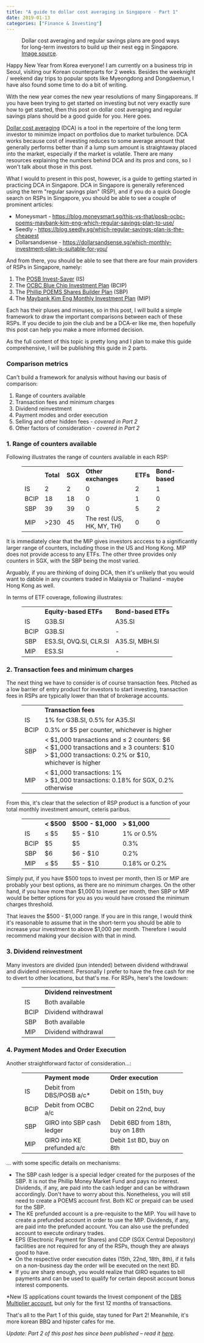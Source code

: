 ```yaml
---
title: "A guide to dollar cost averaging in Singapore - Part 1"
date: 2019-01-13
categories: ["Finance & Investing"]
---
```


<!-- wp:image -->
<figure class="wp-block-image"><img src="https://www.sgmoneymatters.com/wp-content/uploads/2017/02/collect-passive-income.jpg" alt=""/><figcaption>Dollar cost averaging and regular savings plans are good ways for long-term investors to build up their nest egg in Singapore. <a href="https://www.sgmoneymatters.com/wp-content/uploads/2017/02/collect-passive-income.jpg">Image&nbsp;source</a>.</figcaption></figure>
<!-- /wp:image -->

<!-- wp:paragraph -->
<p>Happy New Year from Korea everyone! I am currently on a business trip in Seoul, visiting our Korean counterparts for 2 weeks. Besides the weeknight / weekend day trips to popular spots like Myeongdong and Dongdaemun, I have also found some time to do a bit of writing.</p>
<!-- /wp:paragraph -->

<!-- wp:paragraph -->
<p>With the new year comes the new year resolutions of many Singaporeans. If you have been trying to get started on investing but not very exactly sure how to get started, then this post on dollar cost averaging and regular savings plans should be a good guide for you. Here goes.</p>
<!-- /wp:paragraph -->

<!-- wp:paragraph -->
<p><a href="https://www.investopedia.com/terms/d/dollarcostaveraging.asp">Dollar cost averaging</a>&nbsp;(DCA) is a tool in the repertoire of the long term investor to minimize impact on portfolios due to market turbulence. DCA works because cost of investing reduces to some average amount that generally performs better than if a lump sum amount is straightaway placed into the market, especially if the market is volatile. There are many resources explaining the numbers behind DCA and its pros and cons, so I won't talk about those in this post.</p>
<!-- /wp:paragraph -->

<!-- wp:paragraph -->
<p>What I would to present in this post, however, is a guide to getting started in practicing DCA in Singapore. DCA in Singapore is generally referenced using the term "regular savings plan" (RSP), and if you do a quick Google search on RSPs in Singapore, you should be able to see a couple of prominent articles:</p>
<!-- /wp:paragraph -->

<!-- wp:list -->
<ul><li>Moneysmart -&nbsp;<a href="https://blog.moneysmart.sg/this-vs-that/posb-ocbc-poems-maybank-kim-eng-which-regular-savings-plan-to-use/">https://blog.moneysmart.sg/this-vs-that/posb-ocbc-poems-maybank-kim-eng-which-regular-savings-plan-to-use/</a></li><li>Seedly -&nbsp;<a href="https://blog.seedly.sg/which-regular-savings-plan-is-the-cheapest/">https://blog.seedly.sg/which-regular-savings-plan-is-the-cheapest</a></li><li>Dollarsandsense -&nbsp;<a href="https://dollarsandsense.sg/which-monthly-investment-plan-is-suitable-for-you/">https://dollarsandsense.sg/which-monthly-investment-plan-is-suitable-for-you/</a></li></ul>
<!-- /wp:list -->

<!-- wp:paragraph -->
<p>And from there, you should be able to see that there are four main providers of RSPs in Singapore, namely:</p>
<!-- /wp:paragraph -->

<!-- wp:list {"ordered":true} -->
<ol><li>The&nbsp;<a href="https://www.posb.com.sg/personal/investments/investing-in-funds/invest-saver">POSB Invest-Saver</a>&nbsp;(IS)</li><li>The&nbsp;<a href="https://www.ocbc.com/personal-banking/investments/bluechip.html">OCBC Blue Chip Investment Plan</a>&nbsp;(BCIP)</li><li>The&nbsp;<a href="https://www.poems.com.sg/rsp/">Phillip POEMS Shares Builder Plan</a>&nbsp;(SBP)</li><li>The&nbsp;<a href="https://www.maybank-ke.com.sg/latest-offerings/listing/sgd0-commission-with-monthly-investment-plan/">Maybank Kim Eng Monthly Investment Plan</a>&nbsp;(MIP)</li></ol>
<!-- /wp:list -->

<!-- wp:paragraph -->
<p>Each has their pluses and minuses, so in this post, I will build a simple framework to draw the important comparisons between each of these RSPs. If you decide to join the club and be a DCA-er like me, then hopefully this post can help you make a more informed decision.</p>
<!-- /wp:paragraph -->

<!-- wp:paragraph -->
<p>As the full content of this topic is pretty long and I plan to make this guide comprehensive, I will be publishing this guide in 2 parts.</p>
<!-- /wp:paragraph -->

<!-- wp:heading {"level":3} -->
<h3>Comparison metrics</h3>
<!-- /wp:heading -->

<!-- wp:paragraph -->
<p>Can't build a framework for analysis without having our basis of comparison:</p>
<!-- /wp:paragraph -->

<!-- wp:list {"ordered":true} -->
<ol><li>Range of counters available</li><li>Transaction fees and minimum charges</li><li>Dividend reinvestment</li><li>Payment modes and order execution</li><li>Selling and other hidden fees - <em>covered in Part 2</em></li><li>Other factors of consideration - <em>covered in Part 2</em></li></ol>
<!-- /wp:list -->

<!-- wp:heading {"level":3} -->
<h3>1. Range of counters available</h3>
<!-- /wp:heading -->

<!-- wp:paragraph -->
<p>Following illustrates the range of counters available in each RSP:<br></p>
<!-- /wp:paragraph -->

<!-- wp:table {"className":"is-style-regular"} -->
<figure class="wp-block-table is-style-regular"><table><tbody><tr><td></td><td><strong>Total</strong></td><td><strong>SGX</strong></td><td><strong>Other exchanges</strong></td><td><strong>ETFs</strong></td><td><strong>Bond-based</strong></td></tr><tr><td>IS</td><td>2</td><td>2</td><td>0</td><td>2</td><td>1</td></tr><tr><td>BCIP</td><td>18</td><td>18</td><td>0</td><td>1</td><td>0</td></tr><tr><td>SBP</td><td>39</td><td>39</td><td>0</td><td>5</td><td>2</td></tr><tr><td>MIP</td><td>&gt;230</td><td>45</td><td>The rest (US, HK, MY, TH)</td><td>0</td><td>0</td></tr></tbody></table></figure>
<!-- /wp:table -->

<!-- wp:paragraph -->
<p>It is immediately clear that the MIP gives investors acccess to a significantly larger range of counters, including those in the US and Hong Kong. MIP does not provide access to any ETFs. The other three provides only counters in SGX, with the SBP being the most varied.</p>
<!-- /wp:paragraph -->

<!-- wp:paragraph -->
<p>Arguably, if you are thinking of doing DCA, then it's unlikely that you would want to dabble in any counters traded in Malaysia or Thailand - maybe Hong Kong as well.</p>
<!-- /wp:paragraph -->

<!-- wp:paragraph -->
<p>In terms of ETF coverage, following illustrates:</p>
<!-- /wp:paragraph -->

<!-- wp:table -->
<figure class="wp-block-table"><table><tbody><tr><td></td><td><strong>Equity-based ETFs</strong></td><td><strong>Bond-based ETFs</strong></td></tr><tr><td>IS</td><td>G3B.SI</td><td>A35.SI</td></tr><tr><td>BCIP</td><td>G3B.SI</td><td>-</td></tr><tr><td>SBP</td><td>ES3.SI, OVQ.SI, CLR.SI</td><td>A35.SI, MBH.SI</td></tr><tr><td>MIP</td><td>ES3.SI</td><td>-</td></tr></tbody></table></figure>
<!-- /wp:table -->

<!-- wp:heading {"level":3} -->
<h3>2. Transaction fees and minimum charges</h3>
<!-- /wp:heading -->

<!-- wp:paragraph -->
<p>The next thing we have to consider is of course transaction fees. Pitched as a low barrier of entry product for investors to start investing, transaction fees in RSPs are typically lower than that of brokerage accounts.</p>
<!-- /wp:paragraph -->

<!-- wp:table {"className":"is-style-regular"} -->
<figure class="wp-block-table is-style-regular"><table><tbody><tr><td></td><td><strong>Transaction fees</strong></td></tr><tr><td>IS</td><td>1% for G3B.SI, 0.5% for A35.SI</td></tr><tr><td>BCIP</td><td>0.3% or $5 per counter, whichever is higher</td></tr><tr><td>SBP</td><td>&lt; $1,000 transactions and  ≤ 2 counters: $6<br>&lt; $1,000 transactions and  ≥ 3 counters: $10<br>&gt; $1,000 transactions: 0.2% or $10, whichever is higher</td></tr><tr><td>MIP</td><td>&lt; $1,000 transactions: 1%<br>&gt; $1,000 transactions: 0.18% for SGX, 0.2% otherwise</td></tr></tbody></table></figure>
<!-- /wp:table -->

<!-- wp:paragraph -->
<p>From this, it's clear that the selection of RSP product is a function of your total monthly investment amount, ceteris paribus. </p>
<!-- /wp:paragraph -->

<!-- wp:table -->
<figure class="wp-block-table"><table><tbody><tr><td></td><td><strong>&lt; $500</strong></td><td><strong>$500 - $1,000</strong></td><td><strong>&gt; $1,000</strong></td></tr><tr><td>IS</td><td> ≤ $5</td><td>$5 - $10</td><td>1% or 0.5%</td></tr><tr><td>BCIP</td><td>$5</td><td>$5</td><td> 0.3%</td></tr><tr><td>SBP</td><td>$6</td><td>$6 - $10</td><td>0.2%</td></tr><tr><td>MIP</td><td> ≤ $5</td><td>$5 - $10</td><td>0.18% or 0.2%</td></tr></tbody></table></figure>
<!-- /wp:table -->

<!-- wp:paragraph -->
<p>Simply put, if you have $500 tops to invest per month, then IS or MIP are probably your best options, as there are no minimum charges. On the other hand, if you have more than $1,000 to invest per month, then SBP or MIP would be better options for you as you would have crossed the minimum charges threshold.</p>
<!-- /wp:paragraph -->

<!-- wp:paragraph -->
<p>That leaves the $500 - $1,000 range. If you are in this range, I would think it's reasonable to assume that in the short-term you should be able to increase your investment to above $1,000 per month. Therefore I would recommend making your decision with that in mind.</p>
<!-- /wp:paragraph -->

<!-- wp:heading {"level":3} -->
<h3>3. Dividend reinvestment</h3>
<!-- /wp:heading -->

<!-- wp:paragraph -->
<p>Many investors are divided (pun intended) between dividend withdrawal and dividend reinvestment. Personally I prefer to have the free cash for me to divert to other locations, but that's me. For RSPs, here's the lowdown:</p>
<!-- /wp:paragraph -->

<!-- wp:table -->
<figure class="wp-block-table"><table><tbody><tr><td></td><td><strong>Dividend reinvestment</strong></td></tr><tr><td>IS</td><td>Both available</td></tr><tr><td>BCIP</td><td>Dividend withdrawal</td></tr><tr><td>SBP</td><td>Both available</td></tr><tr><td>MIP</td><td>Dividend withdrawal </td></tr></tbody></table></figure>
<!-- /wp:table -->

<!-- wp:heading {"level":3} -->
<h3>4. Payment Modes and Order Execution</h3>
<!-- /wp:heading -->

<!-- wp:paragraph -->
<p>Another straightforward factor of consideration...:</p>
<!-- /wp:paragraph -->

<!-- wp:table -->
<figure class="wp-block-table"><table><tbody><tr><td></td><td><strong>Payment mode</strong></td><td><strong>Order execution</strong></td></tr><tr><td>IS</td><td>Debit from DBS/POSB a/c*</td><td>Debit on 15th, buy</td></tr><tr><td>BCIP</td><td>Debit from OCBC a/c</td><td>Debit on 22nd, buy</td></tr><tr><td>SBP</td><td>GIRO into SBP cash ledger</td><td>Debit 6BD from 18th, buy on 18th</td></tr><tr><td>MIP</td><td>GIRO into KE prefunded a/c</td><td>Debit 1st BD, buy on 8th</td></tr></tbody></table></figure>
<!-- /wp:table -->

<!-- wp:paragraph -->
<p>... with some specific details on mechanisms:</p>
<!-- /wp:paragraph -->

<!-- wp:list -->
<ul><li>The SBP cash ledger is a special ledger created for the purposes of the SBP. It is not the Phillip Money Market Fund and pays no interest. Dividends, if any, are paid into the cash ledger and can be withdrawn accordingly. Don't have to worry about this. Nonetheless, you will still need to create a POEMS account first. Both KC or prepaid can be used for the SBP.</li><li>The KE prefunded account is a pre-requisite to the MIP. You will have to create a prefunded account in order to use the MIP. Dividends, if any, are paid into the prefunded account. You can also use the prefunded account to execute ordinary trades.</li><li>EPS (Electronic Payment for Shares) and CDP (SGX Central Depository) facilities are not required for any of the RSPs, though they are always good to have.</li><li>On the respective order execution dates (15th, 22nd, 18th, 8th), if it falls on a non-business day the order will be executed on the next BD.</li><li>If you are sharp enough, you would realize that GIRO equates to bill payments and can be used to qualify for certain deposit account bonus interest components.</li></ul>
<!-- /wp:list -->

<!-- wp:paragraph -->
<p>*New IS applications count towards the Invest component of the <a rel="noreferrer noopener" aria-label="DBS Multiplier account (opens in a new tab)" href="https://www.dbs.com.sg/personal/landing/dbs-multiplier/" target="_blank">DBS Multiplier account</a>, but only for the first 12 months of transactions.</p>
<!-- /wp:paragraph -->

<!-- wp:paragraph -->
<p>That's all to the Part 1 of this guide, stay tuned for Part 2! Meanwhile, it's more korean BBQ and hipster cafes for me.</p>
<!-- /wp:paragraph -->

<!-- wp:paragraph -->
<p><em>Update: Part 2 of this post has since been published – read it <a href="https://thestatsguy.home.blog/2019/04/17/a-guide-to-dollar-cost-averaging-in-singapore-part-2/">here</a></em>. </p>
<!-- /wp:paragraph -->